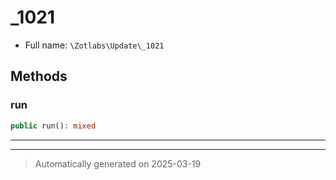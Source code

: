 
# _1021





* Full name: `\Zotlabs\Update\_1021`




## Methods


### run



```php
public run(): mixed
```












***


***
> Automatically generated on 2025-03-19
